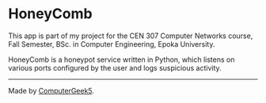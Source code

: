 # HoneyComb

This app is part of my project for the CEN 307 Computer Networks course, Fall Semester, BSc. in Computer Engineering,
Epoka University.

HoneyComb is a honeypot service written in Python, which listens on various ports configured by the user and logs
suspicious activity.

---

Made by [ComputerGeek5](https://github.com/ComputerGeek5).